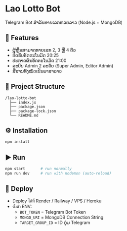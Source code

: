 # Lao Lotto Bot

Telegram Bot ສຳລັບທາຍເລກຫວຍລາວ (Node.js + MongoDB)

## 📌 Features
- ຜູ້ຫຼິ້ນສາມາດທາຍເລກ 2, 3 ຫຼື 4 ຕົວ
- ປິດຮັບອັດຕະໂນມັດ 20:25
- ປະກາດຜົນອັດຕະໂນມັດ 21:00
- ລະບົບ Admin 2 ລະດັບ (Super Admin, Editor Admin)
- ສື່ສານທັງໝົດເປັນພາສາລາວ

## 📂 Project Structure
```
/lao-lotto-bot
  ├── index.js
  ├── package.json
  ├── package-lock.json
  └── README.md
```

## ⚙️ Installation
```bash
npm install
```

## ▶️ Run
```bash
npm start       # run normally
npm run dev     # run with nodemon (auto-reload)
```

## 🚀 Deploy
- Deploy ได้ที่ Render / Railway / VPS / Heroku
- ตั้งค่า ENV:
  - `BOT_TOKEN` = Telegram Bot Token
  - `MONGO_URI` = MongoDB Connection String
  - `TARGET_GROUP_ID` = ID ກຸ່ມ Telegram
